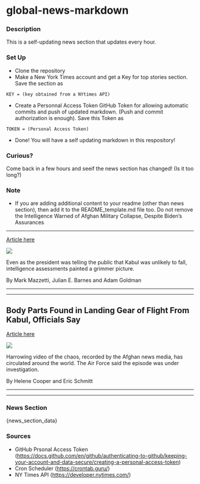 # global-news-markdown

### Description 
This is a self-updating news section that updates every hour.

### Set Up 
* Clone the repository
* Make a New York Times account and get a Key for top stories section. Save the section as 
 ```
 KEY = (key obtained from a NYtimes API)
 ```
*  Create a Personnal Access Token GitHub Token for allowing automatic commits and push of updated markdown. (Push and commit authorization is enough). Save this Token as 
```
TOKEN = (Personal Access Token)
```
* Done! You will have a self updating markdown in this respository!

### Curious?
Come back in a few hours and seeif the news section has changed! (Is it too long?)

### Note
* If you are adding additional content to your readme (other than news section), then add it to the README_template.md file too. Do not remove the Intelligence Warned of Afghan Military Collapse, Despite Biden’s Assurances
---------------------------------------------------------------------------

[Article here](https://www.nytimes.com/2021/08/17/us/politics/afghanistan-biden-administration.html)

[![](https://static01.nyt.com/images/2021/08/17/us/politics/17dc-intel-sub1a/merlin_193374306_852afd6c-da16-441f-9d32-b9b732c2b19d-superJumbo.jpg)](https://www.nytimes.com/2021/08/17/us/politics/afghanistan-biden-administration.html)

Even as the president was telling the public that Kabul was unlikely to fall, intelligence assessments painted a grimmer picture.

By Mark Mazzetti, Julian E. Barnes and Adam Goldman

* * *

* * *

Body Parts Found in Landing Gear of Flight From Kabul, Officials Say
--------------------------------------------------------------------

[Article here](https://www.nytimes.com/2021/08/17/us/politics/afghans-deaths-us-plane.html)

[![](https://static01.nyt.com/images/2021/08/17/us/politics/17dc-plane-1/merlin_193374204_a9f5a983-2209-4184-9e85-15663bb6fd2a-superJumbo.jpg)](https://www.nytimes.com/2021/08/17/us/politics/afghans-deaths-us-plane.html)

Harrowing video of the chaos, recorded by the Afghan news media, has circulated around the world. The Air Force said the episode was under investigation.

By Helene Cooper and Eric Schmitt

* * *

* * *

### News Section 
{news_section_data}


### Sources 
* GitHub Prsonal Access Token (https://docs.github.com/en/github/authenticating-to-github/keeping-your-account-and-data-secure/creating-a-personal-access-token)
* Cron Scheduler (https://crontab.guru/)
* NY Times API (https://developer.nytimes.com/)
